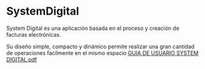 # SystemDigital
System Digital es una aplicación basada en el proceso y creación de facturas electrónicas.

Su diseño simple, compacto y dinámico permite realizar una gran cantidad de operaciones facilmente en el mismo espacio
[GUIA DE USUARIO SYSTEM DIGITAL.pdf](https://github.com/BP20220606/SystemDigital/files/11256493/GUIA.DE.USUARIO.SYSTEM.DIGITAL.pdf)

